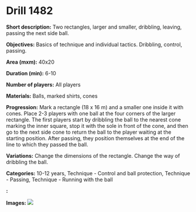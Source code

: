 # Drill 1482

**Short description:**
Two rectangles, larger and smaller, dribbling, leaving, passing the next side ball.

**Objectives:**
Basics of technique and individual tactics. Dribbling, control, passing.

**Area (mxm):**
40x20

**Duration (min):**
6-10

**Number of players:**
All players

**Materials:**
Balls, marked shirts, cones

**Progression:**
Mark a rectangle (18 x 16 m) and a smaller one inside it with cones. Place 2-3 players with one ball at the four corners of the larger rectangle. The first players start by dribbling the ball to the nearest cone marking the inner square, stop it with the sole in front of the cone, and then go to the next side cone to return the ball to the player waiting at the starting position. After passing, they position themselves at the end of the line to which they passed the ball.

**Variations:**
Change the dimensions of the rectangle. Change the way of dribbling the ball.

**Categories:**
10-12 years, Technique - Control and ball protection, Technique - Passing, Technique - Running with the ball

**:**


**Images:**
![](https://www.coachingfutsal.com/\images\7c24f91f-2364-485e-bfe7-fd08003e7231_274.png)

